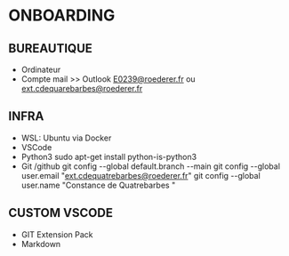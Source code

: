 # ONBOARDING


## BUREAUTIQUE
- Ordinateur
- Compte mail >> Outlook E0239@roederer.fr ou ext.cdequarebarbes@roederer.fr

## INFRA

- WSL: Ubuntu via Docker
- VSCode
- Python3 sudo apt-get install python-is-python3
- Git /github
git config --global default.branch --main
git config --global user.email "ext.cdequatrebarbes@roederer.fr"
git config --global user.name "Constance de Quatrebarbes <c24b>"

## CUSTOM VSCODE

- GIT Extension Pack
- Markdown



